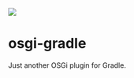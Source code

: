 ![](https://travis-ci.org/buondoi/osgi-gradle.svg?branch=master)
# osgi-gradle
Just another OSGi plugin for Gradle.
